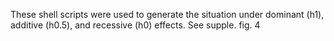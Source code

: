 These shell scripts were used to generate the situation under dominant (h1), additive (h0.5), and recessive (h0) effects. 
See supple. fig. 4

